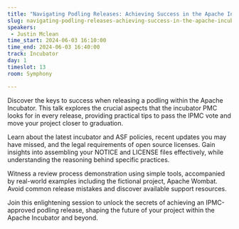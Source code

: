 ```yaml
---
title: "Navigating Podling Releases: Achieving Success in the Apache Incubator"
slug: navigating-podling-releases-achieving-success-in-the-apache-incubator
speakers:
 - Justin Mclean
time_start: 2024-06-03 16:10:00
time_end: 2024-06-03 16:40:00
track: Incubator
day: 1
timeslot: 13
room: Symphony

---
```


Discover the keys to success when releasing a podling within the Apache Incubator. This talk explores the crucial aspects that the incubator PMC looks for in every release, providing practical tips to pass the IPMC vote and move your project closer to graduation.
 
 
 
 Learn about the latest incubator and ASF policies, recent updates you may have missed, and the legal requirements of open source licenses. Gain insights into assembling your NOTICE and LICENSE files effectively, while understanding the reasoning behind specific practices.
 
 
 
 Witness a review process demonstration using simple tools, accompanied by real-world examples including the fictional project, Apache Wombat. Avoid common release mistakes and discover available support resources.
 
 
 
 Join this enlightening session to unlock the secrets of achieving an IPMC-approved podling release, shaping the future of your project within the Apache Incubator and beyond.